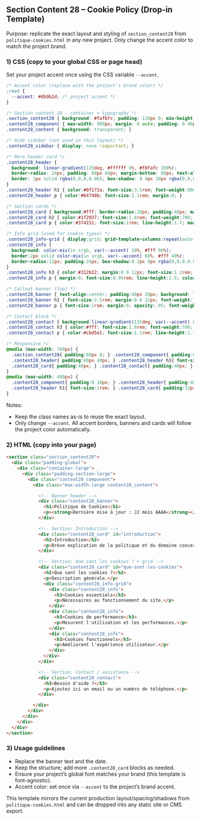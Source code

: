## Section Content 28 – Cookie Policy (Drop‑in Template)

Purpose: replicate the exact layout and styling of `section_content28` from `politique-cookies.html` in any new project. Only change the accent color to match the project brand.

### 1) CSS (copy to your global CSS or page head)

Set your project accent once using the CSS variable `--accent`.

```css
/* Accent color (replace with the project's brand color) */
:root {
  --accent: #db9b2d; /* project accent */
}

/* Section content 28 - container + typography */
.section_content28 { background: #fafbfc; padding: 120px 0; min-height: 100vh; }
.content28_component { max-width: 900px; margin: 0 auto; padding: 0 40px; }
.content28_content { background: transparent; }

/* Hide sidebar (not used in this layout) */
.content28_sidebar { display: none !important; }

/* Hero header card */
.content28_header {
  background: linear-gradient(135deg, #ffffff 0%, #f8fafc 100%);
  border-radius: 24px; padding: 80px 60px; margin-bottom: 80px; text-align: center;
  border: 1px solid rgba(0,0,0,0.06); box-shadow: 0 4px 20px rgba(0,0,0,0.08);
}
.content28_header h1 { color:#0f172a; font-size:3.5rem; font-weight:800; margin:0 0 24px; letter-spacing:-0.04em; line-height:1.1; }
.content28_header p { color:#64748b; font-size:1.1rem; margin:0; }

/* Section cards */
.content28_card { background:#fff; border-radius:20px; padding:48px; margin-bottom:28px; box-shadow:0 10px 30px rgba(0,0,0,0.08); border:1px solid rgba(0,0,0,0.06); }
.content28_card h2 { color:#1f2937; font-size:1.8rem; font-weight:700; margin:0 0 16px; border-bottom:3px solid var(--accent); display:inline-block; padding-bottom:8px; }
.content28_card p { color:#374151; font-size:1rem; line-height:1.7; margin:0 0 16px; }

/* Info grid (used for cookie types) */
.content28_info-grid { display:grid; grid-template-columns:repeat(auto-fit,minmax(260px,1fr)); gap:16px; margin:20px 0; }
.content28_info {
  background: color-mix(in srgb, var(--accent) 10%, #fff 90%);
  border:2px solid color-mix(in srgb, var(--accent) 60%, #fff 40%);
  border-radius:12px; padding:24px; box-shadow:0 2px 8px rgba(0,0,0,0.06);
}
.content28_info h3 { color:#312b22; margin:0 0 12px; font-size:1.2rem; font-weight:600; }
.content28_info p { margin:0; font-size:0.95rem; line-height:1.5; color:#666; }

/* Callout banner (top) */
.content28_banner { text-align:center; padding:40px 20px; background: linear-gradient(135deg, var(--accent) 0%, color-mix(in srgb, var(--accent) 70%, #000 30%) 100%); color:#fff; border-radius:12px; margin-bottom:40px; box-shadow:0 4px 20px rgba(0,0,0,0.12); }
.content28_banner h1 { font-size:2.5rem; margin:0 0 12px; font-weight:700; text-shadow:0 2px 4px rgba(0,0,0,0.3); }
.content28_banner p { font-size:1rem; margin:0; opacity:.95; font-weight:500; }

/* Contact block */
.content28_contact { background:linear-gradient(135deg, var(--accent) 0%, color-mix(in srgb, var(--accent) 70%, #000 30%) 100%); padding:56px; border-radius:24px; box-shadow:0 10px 30px rgba(0,0,0,0.12); text-align:center; }
.content28_contact h3 { color:#fff; font-size:1.8rem; font-weight:700; margin:0 0 24px; }
.content28_contact p { color:#cbd5e1; font-size:1.1rem; line-height:1.7; margin:0; opacity:0.9; }

/* Responsive */
@media (max-width: 768px) {
  .section_content28{ padding:80px 0; } .content28_component{ padding:0 24px; }
  .content28_header{ padding:60px 40px; } .content28_header h1{ font-size:2.5rem; }
  .content28_card{ padding:40px; } .content28_contact{ padding:40px; }
}
@media (max-width: 480px) {
  .content28_component{ padding:0 16px; } .content28_header{ padding:40px 24px; }
  .content28_header h1{ font-size:2rem; } .content28_card{ padding:32px; }
}
```

Notes:
- Keep the class names as-is to reuse the exact layout.
- Only change `--accent`. All accent borders, banners and cards will follow the project color automatically.

### 2) HTML (copy into your page)

```html
<section class="section_content28">
  <div class="padding-global">
    <div class="container-large">
      <div class="padding-section-large">
        <div class="content28_component">
          <div class="max-width-large content28_content">

            <!-- Banner header -->
            <div class="content28_banner">
              <h1>Politique de Cookies</h1>
              <p><strong>Dernière mise à jour : JJ mois AAAA</strong></p>
            </div>

            <!-- Section: Introduction -->
            <div class="content28_card" id="introduction">
              <h2>Introduction</h2>
              <p>Brève explication de la politique et du domaine concerné.</p>
            </div>

            <!-- Section: Que sont les cookies ? + grid -->
            <div class="content28_card" id="que-sont-les-cookies">
              <h2>Que sont les cookies ?</h2>
              <p>Description générale.</p>
              <div class="content28_info-grid">
                <div class="content28_info">
                  <h3>Cookies essentiels</h3>
                  <p>Nécessaires au fonctionnement du site.</p>
                </div>
                <div class="content28_info">
                  <h3>Cookies de performance</h3>
                  <p>Mesurent l'utilisation et les performances.</p>
                </div>
                <div class="content28_info">
                  <h3>Cookies fonctionnels</h3>
                  <p>Améliorent l'expérience utilisateur.</p>
                </div>
              </div>
            </div>

            <!-- Section: Contact / assistance -->
            <div class="content28_contact">
              <h3>Besoin d'aide ?</h3>
              <p>Ajoutez ici un email ou un numéro de téléphone.</p>
            </div>

          </div>
        </div>
      </div>
    </div>
  </div>
</section>
```

### 3) Usage guidelines
- Replace the banner text and the date.
- Keep the structure; add more `.content28_card` blocks as needed.
- Ensure your project’s global font matches your brand (this template is font-agnostic).
- Accent color: set once via `--accent` to the project’s brand accent.

This template mirrors the current production layout/spacing/shadows from `politique-cookies.html` and can be dropped into any static site or CMS export.


